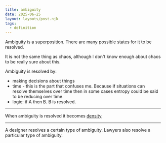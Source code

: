 ```yaml
---
title: ambiguity
date: 2025-06-25
layout: layouts/post.njk
tags: 
  - definition
---
```

Ambiguity is a superposition. There are many possible states for it to be resolved.

It is not the same thing as chaos, although I don't know enough about chaos to be really sure about this.

Ambiguity is resolved by:
- making decisions about things
- time - this is the part that confuses me. Because if situations can resolve themselves over time then in some cases entropy could be said to be reducing over time.
- logic: if A then B. B is resolved.

---

When ambiguity is resolved it becomes [density](density.md)

---

A designer resolves a certain type of ambiguity. Lawyers also resolve a particular type of ambiguity. 

